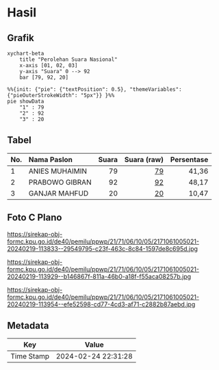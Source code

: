 # Hasil

## Grafik

```mermaid
xychart-beta
    title "Perolehan Suara Nasional"
    x-axis [01, 02, 03]
    y-axis "Suara" 0 --> 92
    bar [79, 92, 20]
```

```mermaid
%%{init: {"pie": {"textPosition": 0.5}, "themeVariables": {"pieOuterStrokeWidth": "5px"}} }%%
pie showData
    "1" : 79
    "2" : 92
    "3" : 20
```

## Tabel

| No. | Nama Paslon    | Suara | Suara (raw) | Persentase |
|:--- |:-------------- | -----:| -----------:| ----------:|
| 1   | ANIES MUHAIMIN | 79    | [79][p-1]   | 41,36      |
| 2   | PRABOWO GIBRAN | 92    | [92][p-2]   | 48,17      |
| 3   | GANJAR MAHFUD  | 20    | [20][p-3]   | 10,47      |


[p-1]: https://github.com/gigit-pemilu/pemilu-2024/blob/main/pilpres/hitung-suara/sub/21-kepulauan-riau/sub/71-kota-batam/sub/06-lubuk-baja/sub/1005-tanjung-uma/sub/021-tps/sub/paslon-1.txt
[p-2]: https://github.com/gigit-pemilu/pemilu-2024/blob/main/pilpres/hitung-suara/sub/21-kepulauan-riau/sub/71-kota-batam/sub/06-lubuk-baja/sub/1005-tanjung-uma/sub/021-tps/sub/paslon-2.txt
[p-3]: https://github.com/gigit-pemilu/pemilu-2024/blob/main/pilpres/hitung-suara/sub/21-kepulauan-riau/sub/71-kota-batam/sub/06-lubuk-baja/sub/1005-tanjung-uma/sub/021-tps/sub/paslon-3.txt

## Foto C Plano

https://sirekap-obj-formc.kpu.go.id/de40/pemilu/ppwp/21/71/06/10/05/2171061005021-20240219-113833--29549795-c23f-463c-8c84-1597de8c695d.jpg

https://sirekap-obj-formc.kpu.go.id/de40/pemilu/ppwp/21/71/06/10/05/2171061005021-20240219-113929--b146867f-811a-46b0-a18f-f55aca08257b.jpg

https://sirekap-obj-formc.kpu.go.id/de40/pemilu/ppwp/21/71/06/10/05/2171061005021-20240219-113954--efe52598-cd77-4cd3-af71-c2882b87aebd.jpg


## Metadata

| Key        | Value               |
| ---------- | ------------------- |
| Time Stamp | 2024-02-24 22:31:28 |



